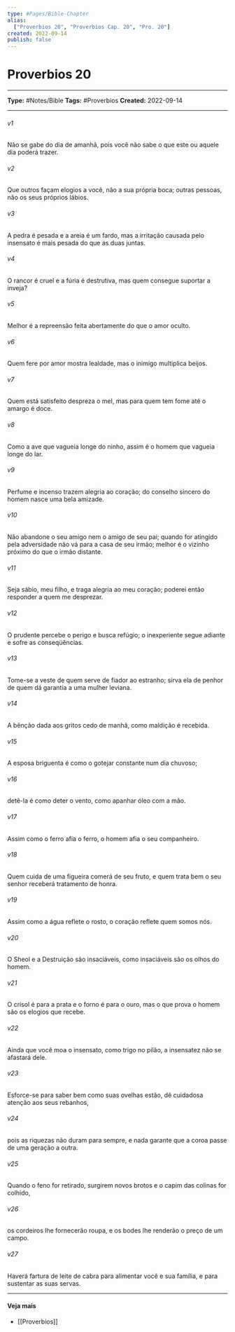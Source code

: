 ```yaml
---
type: #Pages/Bible-Chapter
alias:
  ["Proverbios 20", "Proverbios Cap. 20", "Pro. 20"]
created: 2022-09-14
publish: false
---
```


# Proverbios 20

---

**Type:** #Notes/Bible
**Tags:** #Proverbios
**Created:** 2022-09-14

---

###### v1
Não se gabe do dia de amanhã, pois você não sabe o que este ou aquele dia poderá trazer.
###### v2
Que outros façam elogios a você, não a sua própria boca; outras pessoas, não os seus próprios lábios.
###### v3
A pedra é pesada e a areia é um fardo, mas a irritação causada pelo insensato é mais pesada do que as duas juntas.
###### v4
O rancor é cruel e a fúria é destrutiva, mas quem consegue suportar a inveja?
###### v5
Melhor é a repreensão feita abertamente do que o amor oculto.
###### v6
Quem fere por amor mostra lealdade, mas o inimigo multiplica beijos.
###### v7
Quem está satisfeito despreza o mel, mas para quem tem fome até o amargo é doce.
###### v8
Como a ave que vagueia longe do ninho, assim é o homem que vagueia longe do lar.
###### v9
Perfume e incenso trazem alegria ao coração; do conselho sincero do homem nasce uma bela amizade.
###### v10
Não abandone o seu amigo nem o amigo de seu pai; quando for atingido pela adversidade não vá para a casa de seu irmão; melhor é o vizinho próximo do que o irmão distante.
###### v11
Seja sábio, meu filho, e traga alegria ao meu coração; poderei então responder a quem me desprezar.  
###### v12
O prudente percebe o perigo e busca refúgio; o inexperiente segue adiante e sofre as conseqüências.
###### v13
Tome-se a veste de quem serve de fiador ao estranho; sirva ela de penhor de quem dá garantia a uma mulher leviana.
###### v14
A bênção dada aos gritos cedo de manhã, como maldição é recebida.
###### v15
A esposa briguenta é como o gotejar constante num dia chuvoso;
###### v16
detê-la é como deter o vento, como apanhar óleo com a mão.
###### v17
Assim como o ferro afia o ferro, o homem afia o seu companheiro.
###### v18
Quem cuida de uma figueira comerá de seu fruto, e quem trata bem o seu senhor receberá tratamento de honra.
###### v19
Assim como a água reflete o rosto, o coração reflete quem somos nós.
###### v20
O Sheol e a Destruição são insaciáveis, como insaciáveis são os olhos do homem.
###### v21
O crisol é para a prata e o forno é para o ouro, mas o que prova o homem são os elogios que recebe.
###### v22
Ainda que você moa o insensato, como trigo no pilão, a insensatez não se afastará dele.
###### v23
Esforce-se para saber bem como suas ovelhas estão, dê cuidadosa atenção aos seus rebanhos,
###### v24
pois as riquezas não duram para sempre, e nada garante que a coroa passe de uma geração a outra.
###### v25
Quando o feno for retirado, surgirem novos brotos e o capim das colinas for colhido,
###### v26
os cordeiros lhe fornecerão roupa, e os bodes lhe renderão o preço de um campo.
###### v27
Haverá fartura de leite de cabra para alimentar você e sua família, e para sustentar as suas servas.


---

#### Veja mais

- [[Proverbios]]
